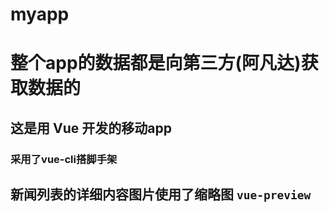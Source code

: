 # myapp 

# 整个app的数据都是向第三方(阿凡达)获取数据的

## 这是用 Vue 开发的移动app

### 采用了vue-cli搭脚手架

## 新闻列表的详细内容图片使用了缩略图 `vue-preview`
